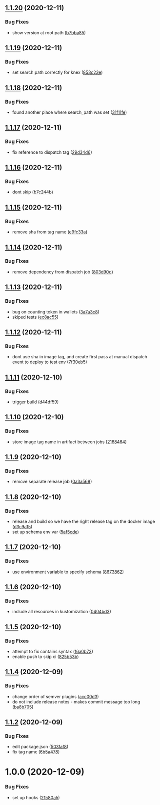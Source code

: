## [1.1.20](https://github.com/Greenstand/treetracker-wallet-api/compare/v1.1.19...v1.1.20) (2020-12-11)


### Bug Fixes

* show version at root path ([b7bba85](https://github.com/Greenstand/treetracker-wallet-api/commit/b7bba85abbd7ae3b991b458e2971bdf6756c7431))

## [1.1.19](https://github.com/Greenstand/treetracker-wallet-api/compare/v1.1.18...v1.1.19) (2020-12-11)


### Bug Fixes

* set search path correctly for knex ([853c23e](https://github.com/Greenstand/treetracker-wallet-api/commit/853c23e6e58b9850155a124a88e6be4000cd45a6))

## [1.1.18](https://github.com/Greenstand/treetracker-wallet-api/compare/v1.1.17...v1.1.18) (2020-12-11)


### Bug Fixes

* found another place where search_path was set ([31f11fe](https://github.com/Greenstand/treetracker-wallet-api/commit/31f11fee2d896bc35193c024152c8bc03e9e98a9))

## [1.1.17](https://github.com/Greenstand/treetracker-wallet-api/compare/v1.1.16...v1.1.17) (2020-12-11)


### Bug Fixes

* fix reference to dispatch tag ([29d34d6](https://github.com/Greenstand/treetracker-wallet-api/commit/29d34d69a0987a2bc75c89e4a9a40647a7d545d2))

## [1.1.16](https://github.com/Greenstand/treetracker-wallet-api/compare/v1.1.15...v1.1.16) (2020-12-11)


### Bug Fixes

* dont skip ([b7c244b](https://github.com/Greenstand/treetracker-wallet-api/commit/b7c244bf63f2bac119b1d311f24c80c9ad8b0953))

## [1.1.15](https://github.com/Greenstand/treetracker-wallet-api/compare/v1.1.14...v1.1.15) (2020-12-11)


### Bug Fixes

* remove sha from tag name ([e9fc33a](https://github.com/Greenstand/treetracker-wallet-api/commit/e9fc33a3d93360c9d01a755c6e6227462e94d076))

## [1.1.14](https://github.com/Greenstand/treetracker-wallet-api/compare/v1.1.13...v1.1.14) (2020-12-11)


### Bug Fixes

* remove dependency from dispatch job ([803d90d](https://github.com/Greenstand/treetracker-wallet-api/commit/803d90d90796a378fb8fe81af8fc27955179cf3b))

## [1.1.13](https://github.com/Greenstand/treetracker-wallet-api/compare/v1.1.12...v1.1.13) (2020-12-11)


### Bug Fixes

* bug on counting token in wallets ([3a7a3c8](https://github.com/Greenstand/treetracker-wallet-api/commit/3a7a3c82b3eab8e97832ff876690eb6bc8fb883e))
* skiped tests ([ec8ac55](https://github.com/Greenstand/treetracker-wallet-api/commit/ec8ac550bb223fd623de2f76b91a7c56c051848b))

## [1.1.12](https://github.com/Greenstand/treetracker-wallet-api/compare/v1.1.11...v1.1.12) (2020-12-11)


### Bug Fixes

* dont use sha in image tag, and create first pass at manual dispatch event to deploy to test env ([7f30eb5](https://github.com/Greenstand/treetracker-wallet-api/commit/7f30eb54b3001a65b255c5b8c34190491b8af07f))

## [1.1.11](https://github.com/Greenstand/treetracker-wallet-api/compare/v1.1.10...v1.1.11) (2020-12-10)


### Bug Fixes

* trigger build ([d44df59](https://github.com/Greenstand/treetracker-wallet-api/commit/d44df59c7b54c691ea3d72c27787c2857db18616))

## [1.1.10](https://github.com/Greenstand/treetracker-wallet-api/compare/v1.1.9...v1.1.10) (2020-12-10)


### Bug Fixes

* store image tag name in artifact between jobs ([2168464](https://github.com/Greenstand/treetracker-wallet-api/commit/21684642205f57592841b5d1de4e3cd8ffca35bb))

## [1.1.9](https://github.com/Greenstand/treetracker-wallet-api/compare/v1.1.8...v1.1.9) (2020-12-10)


### Bug Fixes

* remove separate release job ([0a3a568](https://github.com/Greenstand/treetracker-wallet-api/commit/0a3a5681240e9b9ee7076fad0a35683366d084b2))

## [1.1.8](https://github.com/Greenstand/treetracker-wallet-api/compare/v1.1.7...v1.1.8) (2020-12-10)


### Bug Fixes

* release and build so we have the right release tag on the docker image ([d3c9a15](https://github.com/Greenstand/treetracker-wallet-api/commit/d3c9a154de766f9276a6c0d54e288a2b62a4fc91))
* set up schema env var ([5af5cde](https://github.com/Greenstand/treetracker-wallet-api/commit/5af5cde813573d9fb8243178f377daf6cf0a1c10))

## [1.1.7](https://github.com/Greenstand/treetracker-wallet-api/compare/v1.1.6...v1.1.7) (2020-12-10)


### Bug Fixes

* use environment variable to specify schema ([8673862](https://github.com/Greenstand/treetracker-wallet-api/commit/8673862b3a2d4418e5527506bfdbab19413f749c))

## [1.1.6](https://github.com/Greenstand/treetracker-wallet-api/compare/v1.1.5...v1.1.6) (2020-12-10)


### Bug Fixes

* include all resources in kustomization ([0404bd3](https://github.com/Greenstand/treetracker-wallet-api/commit/0404bd3e15feec7f7f4d84e65a44c781fbc5d422))

## [1.1.5](https://github.com/Greenstand/treetracker-wallet-api/compare/v1.1.4...v1.1.5) (2020-12-10)


### Bug Fixes

* attempt to fix contains syntax ([f6a0b73](https://github.com/Greenstand/treetracker-wallet-api/commit/f6a0b73b4268066681c74bda6dd345d1a498994f))
* enable push to skip ci ([825b53b](https://github.com/Greenstand/treetracker-wallet-api/commit/825b53bb7a6e5b99f248d99ef8b7831d8519b434))

## [1.1.4](https://github.com/Greenstand/treetracker-wallet-api/compare/v1.1.3...v1.1.4) (2020-12-09)


### Bug Fixes

* change order of semver plugins ([acc00d3](https://github.com/Greenstand/treetracker-wallet-api/commit/acc00d390e2b2da8bf66a7904d5ad9e6ff7cd2e3))
* do not include release notes - makes commit message too long ([ba8b705](https://github.com/Greenstand/treetracker-wallet-api/commit/ba8b705088ab19ff337f669b433e2064e2f884fd))

## [1.1.2](https://github.com/Greenstand/treetracker-wallet-api/compare/v1.1.1...v1.1.2) (2020-12-09)


### Bug Fixes

* edit package.json ([503faf8](https://github.com/Greenstand/treetracker-wallet-api/commit/503faf860f49e1856dabadff0b0e243b64a7c2c6))
* fix tag name ([6b5a478](https://github.com/Greenstand/treetracker-wallet-api/commit/6b5a47836a16ebe528a06d7b4d3af26f5374fd86))

# 1.0.0 (2020-12-09)


### Bug Fixes

* set up hooks ([21580a5](https://github.com/Greenstand/treetracker-wallet-api/commit/21580a5f801ce72cb030bebbfcfba3532e3d485d))
